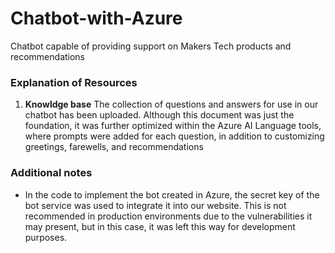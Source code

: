 # Chatbot-with-Azure
Chatbot capable of providing support on Makers Tech products and recommendations

### Explanation of Resources
1. **Knowldge base** The collection of questions and answers for use in our chatbot has been uploaded. Although this document was just the foundation, it was further optimized within the Azure AI Language tools, where prompts were added for each question, in addition to customizing greetings, farewells, and recommendations


### Additional notes
- In the code to implement the bot created in Azure, the secret key of the bot service was used to integrate it into our website. This is not recommended in production environments due to the vulnerabilities it may present, but in this case, it was left this way for development purposes.
